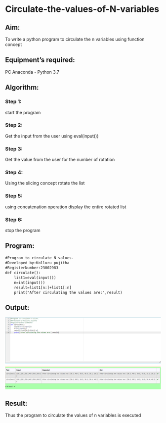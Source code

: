 # Circulate-the-values-of-N-variables
## Aim:
To write a python program to circulate the n variables using function concept
## Equipment’s required:
PC
Anaconda - Python 3.7
## Algorithm: 
### Step 1: 
start the program
### Step 2: 
Get the input from the user using eval(input())
### Step 3: 
Get the value from the user for the number of rotation
### Step 4: 
Using the slicing concept rotate the list

### Step 5:
using concatenation operation display the entire rotated list
### Step 6:
stop the program
## Program:
```
#Program to circulate N values.
#Developed by:Kolluru pujitha 
#RegisterNumber:23002983
def circulate():
    list1=eval(input())
    n=int(input())
    result=list1[n:]+list1[:n]
    print("After circulating the values are:",result)
```
## Output:
![Alt text](<Screenshot (1).png>)

## Result:
Thus the program to circulate the values of n variables is executed
